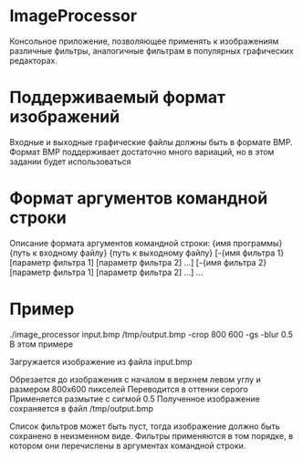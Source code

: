 # ImageProcessor

Консольное приложение,
позволяющее применять к изображениям различные фильтры,
аналогичные фильтрам в популярных графических редакторах.

# Поддерживаемый формат изображений
Входные и выходные графические файлы должны быть в формате BMP.
Формат BMP поддерживает достаточно много вариаций, но в этом задании будет использоваться

# Формат аргументов командной строки
Описание формата аргументов командной строки:
{имя программы} {путь к входному файлу} {путь к выходному файлу} [-{имя фильтра 1} [параметр фильтра 1] [параметр фильтра 2] ...] [-{имя фильтра 2} [параметр фильтра 1] [параметр фильтра 2] ...] ...

# Пример
./image_processor input.bmp /tmp/output.bmp -crop 800 600 -gs -blur 0.5
В этом примере

Загружается изображение из файла input.bmp

Обрезается до изображения с началом в верхнем левом углу и размером 800х600 пикселей
Переводится в оттенки серого
Применяется размытие с сигмой 0.5
Полученное изображение сохраняется в файл /tmp/output.bmp


Список фильтров может быть пуст, тогда изображение должно быть сохранено в неизменном виде.
Фильтры применяются в том порядке, в котором они перечислены в аргументах командной строки.
